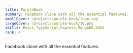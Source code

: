 ```yaml
---
title: PurpleBook
summary: Facebook clone with all the essential features.
smallCover: /projects/purple-book/logo.svg
largeCover: /projects/purple-book/10.png
skills: React,TypeScript,Express,MongoDB,SASS
rank: 4
---
```


Facebook clone with all the essential features.
